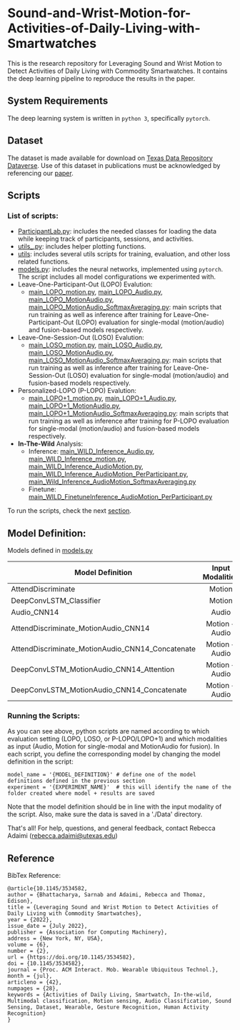 # Sound-and-Wrist-Motion-for-Activities-of-Daily-Living-with-Smartwatches

This is the research repository for Leveraging Sound and Wrist Motion to Detect Activities of Daily Living with Commodity Smartwatches. It contains the deep learning pipeline to reproduce the results in the paper.


## System Requirements

The deep learning system is written in `python 3`, specifically `pytorch`.

## Dataset 

The dataset is made available for download on [Texas Data Repository Dataverse](https://doi.org/10.18738/T8/NNDFQD). Use of this dataset in publications must be acknowledged by referencing our [paper](#reference).


## Scripts 

### List of scripts:

- [ParticipantLab.py](ParticipantLab.py): includes the needed classes for loading the data while keeping track of participants, sessions, and activities. 
- [utils_.py](utils_.py): includes helper plotting functions.
- [utils](utils): includes several utils scripts for training, evaluation, and other loss related functions.
- [models.py](models.py): includes the neural networks, implemented using `pytorch`. The script includes all model configurations we experimented with.
- Leave-One-Participant-Out (LOPO) Evalution:
  - [main_LOPO_motion.py](main_LOPO_motion.py), [main_LOPO_Audio.py](main_LOPO_Audio.py), [main_LOPO_MotionAudio.py](main_LOPO_MotionAudio.py), [main_LOPO_MotionAudio_SoftmaxAveraging.py](main_LOPO_MotionAudio_SoftmaxAveraging.py): main scripts that run training as well as inference after training for Leave-One-Participant-Out (LOPO) evaluation for single-modal (motion/audio) and fusion-based models respectively.
- Leave-One-Session-Out (LOSO) Evalution:
  - [main_LOSO_motion.py](main_LOSO_motion.py), [main_LOSO_Audio.py](main_LOSO_Audio.py), [main_LOSO_MotionAudio.py](main_LOSO_MotionAudio.py), [main_LOSO_MotionAudio_SoftmaxAveraging.py](main_LOSO_MotionAudio_SoftmaxAveraging.py): main scripts that run training as well as inference after training for Leave-One-Session-Out (LOSO) evaluation for single-modal (motion/audio) and fusion-based models respectively.
- Personalized-LOPO (P-LOPO) Evalution:
  - [main_LOPO+1_motion.py](main_LOPO+1_motion.py), [main_LOPO+1_Audio.py](main_LOPO+1_Audio.py), [main_LOPO+1_MotionAudio.py](main_LOPO+1_MotionAudio.py), [main_LOPO+1_MotionAudio_SoftmaxAveraging.py](main_LOPO+1_MotionAudio_SoftmaxAveraging.py): main scripts that run training as well as inference after training for P-LOPO evaluation for single-modal (motion/audio) and fusion-based models respectively.
- **In-The-Wild** Analysis:
  - Inference: [main_WILD_Inference_Audio.py](main_WILD_Inference_Audio.py), [main_WILD_Inference_motion.py](main_WILD_Inference_motion.py), [main_WILD_Inference_AudioMotion.py](main_WILD_Inference_AudioMotion.py), [main_WILD_Inference_AudioMotion_PerParticipant.py](main_WILD_Inference_AudioMotion_PerParticipant.py), [main_Wild_Inference_AudioMotion_SoftmaxAveraging.py](main_Wild_Inference_AudioMotion_SoftmaxAveraging.py)
  - Finetune: [main_WILD_FinetuneInference_AudioMotion_PerParticipant.py](main_WILD_FinetuneInference_AudioMotion_PerParticipant.py) 

To run the scripts, check the next [section](#running-the-main-scripts).


## Model Definition:
Models defined in [models.py](models.py)
 
| Model Definition                                 | Input Modalities | Motion Model       | Audio Model | Fusion Method |
| ----------------                                 | :--------------: | :-----------:      | :---------: | :-----------: |
| AttendDiscriminate                               | Motion           | AttendDiscriminate | _           | _             |
| DeepConvLSTM_Classifier                          | Motion           | DeepConvLSTM       | _           | _             |
| Audio_CNN14                                      | Audio            | _                  | CNN14       | _             |
| AttendDiscriminate_MotionAudio_CNN14             | Motion + Audio   | AttendDiscriminate | CNN14       | Attention     |
| AttendDiscriminate_MotionAudio_CNN14_Concatenate | Motion + Audio   | AttendDiscriminate | CNN14       | Concatenate   |
| DeepConvLSTM_MotionAudio_CNN14_Attention         | Motion + Audio   | DeepConvLSTM       | CNN14       | Attention     |
| DeepConvLSTM_MotionAudio_CNN14_Concatenate       | Motion + Audio   | DeepConvLSTM       | CNN14       | Concatenate   |

### Running the Scripts:

As you can see above, python scripts are named according to which evaluation setting (LOPO, LOSO, or P-LOPO/LOPO+1) and which modalities as input (Audio, Motion for single-modal and MotionAudio for fusion). In each script, you define the corresponding model by changing the model definition in the script:
```
model_name = '{MODEL_DEFINITION}' # define one of the model definitions defined in the previous section
experiment = '{EXPERIMENT_NAME}'  # this will identify the name of the folder created where model + results are saved
``` 

Note that the model definition should be in line with the input modality of the script. Also, make sure the data is saved in a './Data' directory. 


That's all! For help, questions, and general feedback, contact Rebecca Adaimi (rebecca.adaimi@utexas.edu)


## Reference 

BibTex Reference:

```
@article{10.1145/3534582,
author = {Bhattacharya, Sarnab and Adaimi, Rebecca and Thomaz, Edison},
title = {Leveraging Sound and Wrist Motion to Detect Activities of Daily Living with Commodity Smartwatches},
year = {2022},
issue_date = {July 2022},
publisher = {Association for Computing Machinery},
address = {New York, NY, USA},
volume = {6},
number = {2},
url = {https://doi.org/10.1145/3534582},
doi = {10.1145/3534582},
journal = {Proc. ACM Interact. Mob. Wearable Ubiquitous Technol.},
month = {jul},
articleno = {42},
numpages = {28},
keywords = {Activities of Daily Living, Smartwatch, In-the-wild, Multimodal classification, Motion sensing, Audio Classification, Sound Sensing, Dataset, Wearable, Gesture Recognition, Human Activity Recognition}
}
```